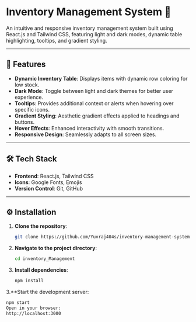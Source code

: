 # Inventory Management System 🛒

An intuitive and responsive inventory management system built using React.js and Tailwind CSS, featuring light and dark modes, dynamic table highlighting, tooltips, and gradient styling.

---

## 🚀 Features

- **Dynamic Inventory Table**: Displays items with dynamic row coloring for low stock.
- **Dark Mode**: Toggle between light and dark themes for better user experience.
- **Tooltips**: Provides additional context or alerts when hovering over specific icons.
- **Gradient Styling**: Aesthetic gradient effects applied to headings and buttons.
- **Hover Effects**: Enhanced interactivity with smooth transitions.
- **Responsive Design**: Seamlessly adapts to all screen sizes.

---


## 🛠️ Tech Stack

- **Frontend**: React.js, Tailwind CSS
- **Icons**: Google Fonts, Emojis
- **Version Control**: Git, GitHub

---

## ⚙️ Installation

1. **Clone the repository**:
   ```bash
   git clone https://github.com/Yuvraj404s/inventory-management-system.git
2. **Navigate to the project directory**:
    ```bash
    cd inventory_Management
3.  **Install dependencies**:
    ```bash
    npm install
3.**Start the development server:
```bash
npm start
Open in your browser:
http://localhost:3000
